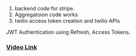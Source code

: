 1) backend code for stripe.
2) Aggregatoion code works
3) twilio access token creation and twilio APIs

JWT Authentication using Refresh, Access Tokens.
### [Video Link](https://youtu.be/h7oVLne3J8Y)


